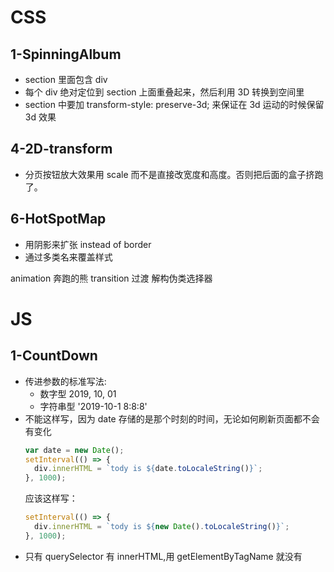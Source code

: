 # **CSS**

## 1-SpinningAlbum

- section 里面包含 div
- 每个 div 绝对定位到 section 上面重叠起来，然后利用 3D 转换到空间里
- section 中要加 transform-style: preserve-3d; 来保证在 3d 运动的时候保留 3d 效果

## 4-2D-transform

- 分页按钮放大效果用 scale 而不是直接改宽度和高度。否则把后面的盒子挤跑了。

## 6-HotSpotMap

- 用阴影来扩张 instead of border
- 通过多类名来覆盖样式

animation 奔跑的熊
transition 过渡
解构伪类选择器

# **JS**

## 1-CountDown

- 传进参数的标准写法:
  - 数字型 2019, 10, 01
  - 字符串型 '2019-10-1 8:8:8'
- 不能这样写，因为 date 存储的是那个时刻的时间，无论如何刷新页面都不会有变化
  ```javascript
  var date = new Date();
  setInterval(() => {
    div.innerHTML = `tody is ${date.toLocaleString()}`;
  }, 1000);
  ```
  应该这样写：
  ```javascript
  setInterval(() => {
    div.innerHTML = `tody is ${new Date().toLocaleString()}`;
  }, 1000);
  ```
- 只有 querySelector 有 innerHTML,用 getElementByTagName 就没有
